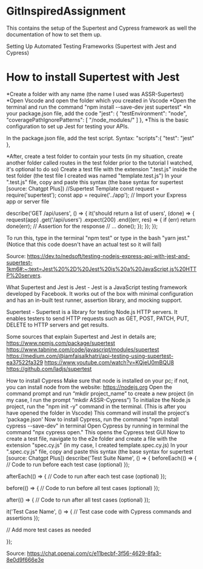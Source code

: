 # GitInspiredAssignment
This contains the setup of the Supertest and Cypress framework as well the documentation of how to set them up.

Setting Up Automated Testing Frameworks (Supertest with Jest and Cypress)

# How to install Supertest with Jest 
*Create a folder with any name (the name I used was ASSR-Supertest)
*Open Vscode and open the folder which you created in Vscode 
*Open the terminal and run the command "npm install --save-dev jest supertest"
*In your package.json file, add the code 
"jest": {
    "testEnvironment": "node",
    "coveragePathIgnorePatterns": [
      "/node_modules/"
    ]
 },
*This is the basic configuration to set up Jest for testing your APIs.

 In the package.json file, add the test script.
    Syntax: "scripts":{
                        "test": "jest"
                  },

*After, create a test folder to contain your tests (in my situation, create another folder called routes in the test folder prior to the tutorial I watched, it's optional to do so)
Create a test file with the extension ".test.js" inside the test folder (the test file I created was named "template.test.js")
In your ".test.js" file, copy and paste this syntax (the base syntax for supertest [source: Chatgpt Plus]) 
//Supertest Template
const request = require('supertest');
const app = require('../app'); // Import your Express app or server file

describe('GET /api/users', () => {
  it('should return a list of users', (done) => {
    request(app)
      .get('/api/users')
      .expect(200)
      .end((err, res) => {
        if (err) return done(err);
        // Assertion for the response
        // ...
        done();
      });
  });
});

To run this, type in the terminal "npm test" or type in the bash "yarn jest." (Notice that this code doesn't have an actual test so it will fail)

Source: https://dev.to/nedsoft/testing-nodejs-express-api-with-jest-and-supertest-1km6#:~:text=Jest%20%2D%20Jest%20is%20a%20JavaScript,js%20HTTP%20servers.

What Supertest and Jest is
Jest - Jest is a JavaScript testing framework developed by Facebook. It works out of the box with minimal configuration and has an in-built test runner, assertion library, and mocking support.

Supertest - Supertest is a library for testing Node.js HTTP servers. It enables testers to send HTTP requests such as GET, POST, PATCH, PUT, DELETE to HTTP servers and get results.

Some sources that explain Supertest and Jest in details are;
https://www.npmjs.com/package/supertest
https://www.tabnine.com/code/javascript/modules/supertest
https://medium.com/@iamfaisalkhatri/api-testing-using-supertest-ea37522fa329
https://www.youtube.com/watch?v=KQjeU0mBQU8
https://github.com/ladjs/supertest







How to install Cypress
Make sure that node is installed on your pc; if not, you can install node from the website: https://nodejs.org
Open the command prompt and run “mkdir project_name” to create a new project (in my case, I run the prompt “mkdir ASSR-Cypress”)
To initialize the Node.js project, run the "npm init -y" command in the terminal. (This is after you have opened the folder in Vscode) 
This command will install the project's 'package.json'
Now to install Cypress, run the command "npm install cypress --save-dev" in terminal
Open Cypress by running in terminal the command "npx cypress open." This opens the Cypress test GUI
Now to create a test file, navigate to the e2e folder and create a file with the extension "spec.cy.js" (in my case, I created template.spec.cy.js)
 In your ".spec.cy.js" file, copy and paste this syntax (the base syntax for supertest [source: Chatgpt Plus])
 describe('Test Suite Name', () => {
  beforeEach(() => {
    // Code to run before each test case (optional)
  });

  afterEach(() => {
    // Code to run after each test case (optional)
  });

  before(() => {
    // Code to run before all test cases (optional)
  });

  after(() => {
    // Code to run after all test cases (optional)
  });

  it('Test Case Name', () => {
    // Test case code with Cypress commands and assertions
  });

  // Add more test cases as needed

});

Source:
https://chat.openai.com/c/e11becbf-3f56-4629-8fa3-8e0d9f666e3e
